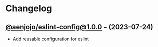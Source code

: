 #  Changelog

## [@aenjojo/eslint-config@1.0.0](https://github.com/aenjojo/reusable-utilities/tree/@aenjojo/eslint-config@1.0.0) - (2023-07-24)
- Add reusable configuration for eslint